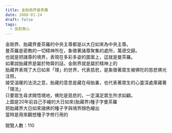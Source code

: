 ```yaml
---
title: 金胎兩界曼茶蘿
date: 2008-01-24
draft: false
tags:
  - 我若無心
---
```


金剛界、胎藏界曼茶羅的中央主尊都是以大日如來為中央主尊。  
曼茶羅是密教的一切精神所在，象徵著諸尊聚集的處所，萬德交歸。  
也就是把諸尊的境界，表現在多彩多姿的圖案上，這就是曼茶羅。  
如果說胎藏界是屬於物霄的話，金剛界就是屬於精神上的  
胎藏界表現了大日如來「理」的世界，代表慈悲，是象徵著眾生被佛陀的慈悲佛光注照，  
接受溫暖的法流之意，胎藏的意思是藏在母胎裏，也代表著眾生的心靈深處庫藏著「理法」  
只要眾生尋求開悟境地，佛陀是慈悲的，一定滿足眾生所求如顧。  
上圖是20年前自己手繪的大日如來(胎藏界)種子字曼茶羅  
把胎藏界大日如來諸佛的種子字與境界顏色繪出  
當時是用來觀想種子字修行用的 
  


閱覽人數：110